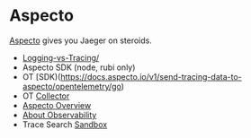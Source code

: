 # Aspecto

[Aspecto](https://www.aspecto.io/compare-jaeger-aspecto/) gives you Jaeger on steroids.
  - [Logging-vs-Tracing/](https://www.aspecto.io/logging-vs-tracing/)
  - Aspecto SDK (node, rubi only)
  - OT [SDK)(https://docs.aspecto.io/v1/send-tracing-data-to-aspecto/opentelemetry/go)
  - OT [Collector](https://docs.aspecto.io/v1/send-tracing-data-to-aspecto/using-opentelemetry-collector)
  - [Aspecto Overview](https://docs.aspecto.io/v1/getting-started/overview)
  - [About Observability](https://docs.aspecto.io/v1/getting-started/observability)
  - Trace Search [Sandbox](https://app.aspecto.io/play/search)
